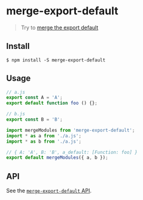 # merge-export-default

> Try to [merge the export default](https://github.com/1e9/merge-export-default)

## Install

```
$ npm install -S merge-export-default
```

## Usage

```js
// a.js
export const A = 'A';
export default function foo () {}; 
```

```js
// b.js
export const B = 'B';
```

```js
import mergeModules from 'merge-export-default';
import * as a from './a.js';
import * as b from './a.js';

// { A: 'A', B: 'B', a_default: [Function: foo] }
export default mergeModules({ a, b }); 
```

## API

See the [`merge-export-default` API](https://github.com/sindresorhus/sudo-block#api).
